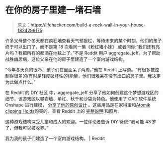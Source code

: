 # 在你的房子里建一堵石墙

> 原文：<https://lifehacker.com/build-a-rock-wall-in-your-house-1824299175>

许多父母整个冬天都在疯狂地查看天气预报栏，等待未来的某个时刻，他们的孩子终于可以出门了，而不是第 18 次看同一集《粉红猪小妹》,或者问你:“我们还有亮片吗？我把所有的都洒在地毯上了。”不是 Reddit 用户 aggregate_jeff。为了帮助战胜幽居病，这位父亲在他的房子里建造了一个室内游戏结构。



“今年冬天真的很冷，孩子们在里面呆了两周，”他在 Reddit 上写道。“有很多被控制得很差的(有时是轻度破坏性的)能量，他们很难呆在没有出口的房子里。我决定为此做点什么。”

在 Reddit 的 DIY 社区 中，aggregate_jeff 分享了他如何创建这个梦想游戏区的细节，该游戏区以攀岩墙、单杠、秋千和沙袋为特色。他使用了 CAD 软件系统 Onshape 进行建模， [分享了他的原创设计](https://cad.onshape.com/documents/65b0dc1ad4b59afa8d45b25b/w/48d314fd88aaa25eabc07f81/e/12cc85cb7dfa20af51d37b58) 。这些用品是在家得宝和[Atomik clipping Holds](https://www.atomikclimbingholds.com/)购买的。查看 Reddit 上的 [完整说明](https://www.reddit.com/r/DIY/comments/84ekdc/i_built_an_indoor_play_structure_for_my_kids/) 和照片。

这种游戏结构深受儿童和成人的欢迎。一位评论者告诉 DIY 爸爸:“我可能 43 岁了，但我可以被收养。”

我为我的孩子们建造了一个室内游戏结构。 | Reddit